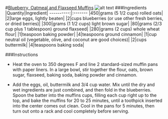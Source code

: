 #[Blueberry, Oatmeal and Flaxseed Muffins](http://food52.com/recipes/25520-blueberry-oatmeal-and-flaxseed-muffins)
![alt text](https://images.food52.com/zRQooVIBkpAzgtw42XOAaid7FSE=/753x502/49113cf7-a4f9-460e-ab18-435c29c2b44f--11520217224_4d24275a0c_b.jpg)
###Ingredients
|Quantity|Ingredient|
----------:|:-------
|450|grams (5 1/2 cups) rolled oats|
|2|large eggs, lightly beaten|
|2|cups blueberries (or use other fresh berries, or dried berries)|
|300|grams (1 1/2 cups) light brown sugar|
|80|grams (2/3 cup plus 1 tablespoon) ground flaxseed|
|280|grams (2 cups) whole wheat flour|
|1|teaspoon baking powder|
|4|teaspoons ground cinnamon|
|1|cup neutral oil (vegetable, olive, and coconut are good choices)|
|2|cups buttermilk|
|4|teaspoons baking soda|

###Instructions

* Heat the oven to 350 degrees F and line 2 standard-sized muffin pans with paper liners. In a large bowl, stir together the flour, oats, brown sugar, flaxseed, baking soda, baking powder and cinnamon.

* Add the eggs, oil, buttermilk and 3/4 cup water. Mix until the dry and wet ingredients are just combined, and then fold in the blueberries. Spoon the batter into the muffins cups, filling each cup right up to the top, and bake the muffins for 20 to 25 minutes, until a toothpick inserted into the center comes out clean. Cool in the pans for 5 minutes, then turn out onto a rack and cool completely before serving.